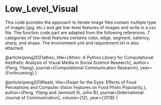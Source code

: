 # Low_Level_Visual

This code provides the approach to iterate image files contain multiple type of images (jpg, etc.) and get low-level features of images and write in a csv file. The function code part are adapted from the following references. 7 categories of low-level features contains color, edge, segment, saliency, sharp, and shape. The environment yml and requirement.txt is also attached.


@article{peng2021athec,
  title={Athec: A Python Library for Computational Aesthetic Analysis of Visual Media in Social Science Research},
  author={Peng, Yilang},
  journal={Computational Communication Research},
  year={Forthcoming}
}

@article{peng2018feast,
  title={Feast for the Eyes: Effects of Food Perceptions and Computer Vision Features on Food Photo Popularity.},
  author={Peng, Yilang and Jemmott III, John B},
  journal={International Journal of Communication},
  volume={12},
  year={2018}
}
